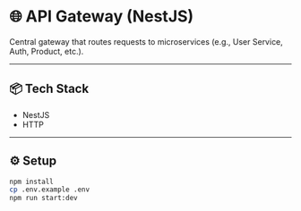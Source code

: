 # 🌐 API Gateway (NestJS)

Central gateway that routes requests to microservices (e.g., User Service, Auth, Product, etc.).

---

## 📦 Tech Stack

- NestJS
- HTTP
---

## ⚙️ Setup

```bash
npm install
cp .env.example .env
npm run start:dev
